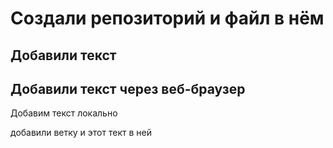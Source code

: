 # Создали репозиторий и файл в нём

## Добавили текст

## Добавили текст через веб-браузер

Добавим текст локально

добавили ветку и этот тект в ней

